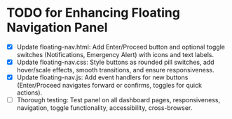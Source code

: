 # TODO for Enhancing Floating Navigation Panel

- [x] Update floating-nav.html: Add Enter/Proceed button and optional toggle switches (Notifications, Emergency Alert) with icons and text labels.
- [x] Update floating-nav.css: Style buttons as rounded pill switches, add hover/scale effects, smooth transitions, and ensure responsiveness.
- [x] Update floating-nav.js: Add event handlers for new buttons (Enter/Proceed navigates forward or confirms, toggles for quick actions).
- [ ] Thorough testing: Test panel on all dashboard pages, responsiveness, navigation, toggle functionality, accessibility, cross-browser.
